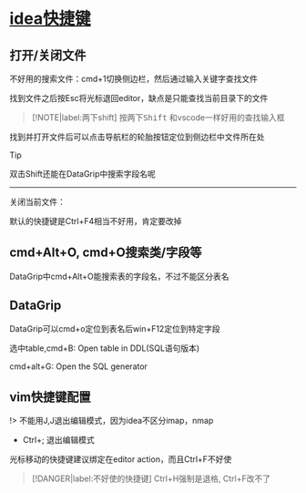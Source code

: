 # [idea快捷键](2019/11/idea)

## 打开/关闭文件

不好用的搜索文件：cmd+1切换侧边栏，然后通过输入关键字查找文件

找到文件之后按Esc将光标退回editor，缺点是只能查找当前目录下的文件

> [!NOTE|label:两下shift]
> 按两下<kbd>Shift</kbd> 和vscode一样好用的查找输入框

找到并打开文件后可以点击导航栏的轮胎按钮定位到侧边栏中文件所在处

> [!TIP]
> 双击Shift还能在DataGrip中搜索字段名呢

---

关闭当前文件：

默认的快捷键是Ctrl+F4相当不好用，肯定要改掉

## cmd+Alt+O, cmd+O搜索类/字段等

DataGrip中cmd+Alt+O能搜索表的字段名，不过不能区分表名

## DataGrip

DataGrip可以cmd+o定位到表名后win+F12定位到特定字段

选中table,cmd+B: Open table in DDL(SQL语句版本)

cmd+alt+G: Open the SQL generator

## vim快捷键配置

!> 不能用J,J退出编辑模式，因为idea不区分imap，nmap

- Ctrl+; 退出编辑模式

光标移动的快捷键建议绑定在editor action，而且Ctrl+F不好使

> [!DANGER|label:不好使的快捷键]
> Ctrl+H强制是退格, Ctrl+F改不了 